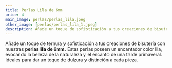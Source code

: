 ```yaml
---
title: Perlas Lila de 6mm
price: 4
main_image: perlas/perlas_lila.jpeg
other_image: [perlas/perlas_lila_1.jpeg]
description: Añade un toque de sofisticación a tus creaciones de bisutería con nuestras perlas lila de 6mm.
---
```


Añade un toque de ternura y sofisticación a tus creaciones de bisutería con nuestras **perlas lila de 6mm**. Estas perlas poseen un encantador color lila, evocando la belleza de la naturaleza y el encanto de una tarde primaveral. Ideales para dar un toque de dulzura y distinción a cada pieza.
